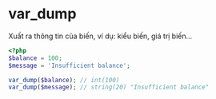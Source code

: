 # var_dump

Xuất ra thông tin của biến, ví dụ: kiểu biến, giá trị biến...

```php
<?php
$balance = 100;
$message = 'Insufficient balance';

var_dump($balance); // int(100)
var_dump($message); // string(20) "Insufficient balance"
```